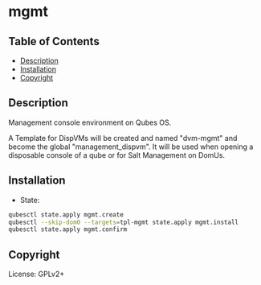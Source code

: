 # mgmt

## Table of Contents

* [Description](#description)
* [Installation](#installation)
* [Copyright](#copyright)

## Description

Management console environment on Qubes OS.

A Template for DispVMs will be created and named "dvm-mgmt" and become the
global "management_dispvm". It will be used when opening a disposable console
of a qube or for Salt Management on DomUs.

## Installation

- State:
```sh
qubesctl state.apply mgmt.create
qubesctl --skip-dom0 --targets=tpl-mgmt state.apply mgmt.install
qubesctl state.apply mgmt.confirm
```

## Copyright

License: GPLv2+
